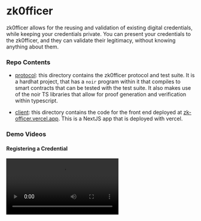 # zk0fficer

zk0fficer allows for the reusing and validation of existing digital
credentials, while keeping your credentials private. You can present your
credentials to the zk0fficer, and they can validate their legitimacy,
without knowing anything about them.

### Repo Contents

- [protocol](./protocol): this directory contains the zk0fficer protocol and test suite. It is a hardhat project, that has a `noir` program within it that compiles to smart contracts that can be tested with the test suite. It also makes use of the noir TS libraries that allow for proof generation and verification within typescript.

- [client](./client/): this directory contains the code for the front end deployed at [zk-officer.vercel.app](https://zk-officer.vercel.app). This is a NextJS app that is deployed with vercel.

### Demo Videos

#### Registering a Credential

<video src="https://ethberlin-81237t46r2387fg.s3.ap-southeast-2.amazonaws.com/REGISTER_WORKING.mov?response-content-disposition=inline&X-Amz-Security-Token=IQoJb3JpZ2luX2VjEEEaDmFwLXNvdXRoZWFzdC0yIkcwRQIgczy1FlEmEVDAMFvulAtMaU86P1J8UFgzDFGbufec5a8CIQCZCuG7SJd7%2FGQ1XxDPoWMlDb6YgvUMBfPfyjh0%2BLmDUirtAgi6%2F%2F%2F%2F%2F%2F%2F%2F%2F%2F8BEAAaDDg5MTM3NzAxNDE0OSIM2AIfek%2FmcLQ26sypKsECzYDg6On3D0n7smebjaajwMbEzos2bWJmO%2FPjebEu5l13tqG2loryocjcMWJhpyKYqNVrUoECkPl784XNxg1hyWU7hcVuX4Ze4%2F4PAgnx08jTxRabLGTIybHJf08ZWIs9Qo3tZ49u3081ek%2BTOeoS1nyp3I%2B8oQsjOvj6CM2SmLeJnSQj5BEcR4ahSgI8S7XxZwrqp9qd40F3yz1NYBKdjzfG3Pw3rcUjBMcnXvpkeQaS9cOqREO6PCP%2B%2F4rLVk0A4ZX9VLX7EoMY8WQrEgp2q5m0nR9DCbo5wOwln1xZ73ZlWp%2Fq5K1VhcHLvXZbOPPeZqs40OFn%2BzVB3C0hntcNk5CtiQitHCrFPKnzt3OQy5CCFWPZmRxGA2mFBxIooeeYd1eszWRSKvOszkXavPpiVKoC54bikvQUInpJ1MvHEGqYMOv5y7IGOrMCryPhCqT6XDTbFowv1IsT%2Bh5P0ORyv6nQbNcQ3o0lKdoPNUBi95jXjbh0fZAHKDb1%2FC8e4hs1rFYUH87xeZpfnIhGAi9vtMf%2BJs9bhtHEtZaJTaBxXG25Uoo9t4SHA%2FJY4exLRFImcR7EFeEEP%2BZYyml8Qx%2FWC6zhPbkgplQzqqsbjk%2FX5O35EG4n%2FwDS%2BBhjx%2BOB%2FuESo7VvH%2FVdgT%2B%2BNxyFagPVgQn3i5HpvAx9b393ZGt7%2B5G4316NTWr1uYHTmOHsawsdS12XsNAMEe%2B8csnaQoOr%2BrMCCC8ACD9kzCnSbewrE%2Fus16ugEXmqzDI4%2BHCWJrSLxcK%2F8BQOaQNCYL9jcEpnydx%2FOFJbsm%2B73yk1pT4LD6H5S0GuqRuXCw1goR1KBUztkaDfx7YOVsWS1a05Tg%3D%3D&X-Amz-Algorithm=AWS4-HMAC-SHA256&X-Amz-Date=20240526T091905Z&X-Amz-SignedHeaders=host&X-Amz-Expires=43200&X-Amz-Credential=ASIA47CRV2WC3E3AJ35S%2F20240526%2Fap-southeast-2%2Fs3%2Faws4_request&X-Amz-Signature=3583b21b801a188d0cceeff6e402441a0383d95a675719dbbba9c49489c9b659">

#### QR Code Generation of Credential Proof

<video src="https://ethberlin-81237t46r2387fg.s3.ap-southeast-2.amazonaws.com/QR_PROOF.mov?response-content-disposition=inline&X-Amz-Security-Token=IQoJb3JpZ2luX2VjEEEaDmFwLXNvdXRoZWFzdC0yIkcwRQIgczy1FlEmEVDAMFvulAtMaU86P1J8UFgzDFGbufec5a8CIQCZCuG7SJd7%2FGQ1XxDPoWMlDb6YgvUMBfPfyjh0%2BLmDUirtAgi6%2F%2F%2F%2F%2F%2F%2F%2F%2F%2F8BEAAaDDg5MTM3NzAxNDE0OSIM2AIfek%2FmcLQ26sypKsECzYDg6On3D0n7smebjaajwMbEzos2bWJmO%2FPjebEu5l13tqG2loryocjcMWJhpyKYqNVrUoECkPl784XNxg1hyWU7hcVuX4Ze4%2F4PAgnx08jTxRabLGTIybHJf08ZWIs9Qo3tZ49u3081ek%2BTOeoS1nyp3I%2B8oQsjOvj6CM2SmLeJnSQj5BEcR4ahSgI8S7XxZwrqp9qd40F3yz1NYBKdjzfG3Pw3rcUjBMcnXvpkeQaS9cOqREO6PCP%2B%2F4rLVk0A4ZX9VLX7EoMY8WQrEgp2q5m0nR9DCbo5wOwln1xZ73ZlWp%2Fq5K1VhcHLvXZbOPPeZqs40OFn%2BzVB3C0hntcNk5CtiQitHCrFPKnzt3OQy5CCFWPZmRxGA2mFBxIooeeYd1eszWRSKvOszkXavPpiVKoC54bikvQUInpJ1MvHEGqYMOv5y7IGOrMCryPhCqT6XDTbFowv1IsT%2Bh5P0ORyv6nQbNcQ3o0lKdoPNUBi95jXjbh0fZAHKDb1%2FC8e4hs1rFYUH87xeZpfnIhGAi9vtMf%2BJs9bhtHEtZaJTaBxXG25Uoo9t4SHA%2FJY4exLRFImcR7EFeEEP%2BZYyml8Qx%2FWC6zhPbkgplQzqqsbjk%2FX5O35EG4n%2FwDS%2BBhjx%2BOB%2FuESo7VvH%2FVdgT%2B%2BNxyFagPVgQn3i5HpvAx9b393ZGt7%2B5G4316NTWr1uYHTmOHsawsdS12XsNAMEe%2B8csnaQoOr%2BrMCCC8ACD9kzCnSbewrE%2Fus16ugEXmqzDI4%2BHCWJrSLxcK%2F8BQOaQNCYL9jcEpnydx%2FOFJbsm%2B73yk1pT4LD6H5S0GuqRuXCw1goR1KBUztkaDfx7YOVsWS1a05Tg%3D%3D&X-Amz-Algorithm=AWS4-HMAC-SHA256&X-Amz-Date=20240526T091754Z&X-Amz-SignedHeaders=host&X-Amz-Expires=43199&X-Amz-Credential=ASIA47CRV2WC3E3AJ35S%2F20240526%2Fap-southeast-2%2Fs3%2Faws4_request&X-Amz-Signature=2511568403d9b5347c26c0907cf508d7c3b37651ab827ca40e380d9818271699">

#### Token Claim with Proof

<video src="https://ethberlin-81237t46r2387fg.s3.ap-southeast-2.amazonaws.com/TOKEN_CLAIM.mov?response-content-disposition=inline&X-Amz-Security-Token=IQoJb3JpZ2luX2VjEEEaDmFwLXNvdXRoZWFzdC0yIkcwRQIgczy1FlEmEVDAMFvulAtMaU86P1J8UFgzDFGbufec5a8CIQCZCuG7SJd7%2FGQ1XxDPoWMlDb6YgvUMBfPfyjh0%2BLmDUirtAgi6%2F%2F%2F%2F%2F%2F%2F%2F%2F%2F8BEAAaDDg5MTM3NzAxNDE0OSIM2AIfek%2FmcLQ26sypKsECzYDg6On3D0n7smebjaajwMbEzos2bWJmO%2FPjebEu5l13tqG2loryocjcMWJhpyKYqNVrUoECkPl784XNxg1hyWU7hcVuX4Ze4%2F4PAgnx08jTxRabLGTIybHJf08ZWIs9Qo3tZ49u3081ek%2BTOeoS1nyp3I%2B8oQsjOvj6CM2SmLeJnSQj5BEcR4ahSgI8S7XxZwrqp9qd40F3yz1NYBKdjzfG3Pw3rcUjBMcnXvpkeQaS9cOqREO6PCP%2B%2F4rLVk0A4ZX9VLX7EoMY8WQrEgp2q5m0nR9DCbo5wOwln1xZ73ZlWp%2Fq5K1VhcHLvXZbOPPeZqs40OFn%2BzVB3C0hntcNk5CtiQitHCrFPKnzt3OQy5CCFWPZmRxGA2mFBxIooeeYd1eszWRSKvOszkXavPpiVKoC54bikvQUInpJ1MvHEGqYMOv5y7IGOrMCryPhCqT6XDTbFowv1IsT%2Bh5P0ORyv6nQbNcQ3o0lKdoPNUBi95jXjbh0fZAHKDb1%2FC8e4hs1rFYUH87xeZpfnIhGAi9vtMf%2BJs9bhtHEtZaJTaBxXG25Uoo9t4SHA%2FJY4exLRFImcR7EFeEEP%2BZYyml8Qx%2FWC6zhPbkgplQzqqsbjk%2FX5O35EG4n%2FwDS%2BBhjx%2BOB%2FuESo7VvH%2FVdgT%2B%2BNxyFagPVgQn3i5HpvAx9b393ZGt7%2B5G4316NTWr1uYHTmOHsawsdS12XsNAMEe%2B8csnaQoOr%2BrMCCC8ACD9kzCnSbewrE%2Fus16ugEXmqzDI4%2BHCWJrSLxcK%2F8BQOaQNCYL9jcEpnydx%2FOFJbsm%2B73yk1pT4LD6H5S0GuqRuXCw1goR1KBUztkaDfx7YOVsWS1a05Tg%3D%3D&X-Amz-Algorithm=AWS4-HMAC-SHA256&X-Amz-Date=20240526T091944Z&X-Amz-SignedHeaders=host&X-Amz-Expires=43200&X-Amz-Credential=ASIA47CRV2WC3E3AJ35S%2F20240526%2Fap-southeast-2%2Fs3%2Faws4_request&X-Amz-Signature=eb33ef00953b04bd9403df546d4bbde59d2c8465f56fa13a0b2fb59525e46621">

